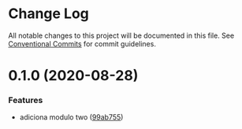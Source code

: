 # Change Log

All notable changes to this project will be documented in this file.
See [Conventional Commits](https://conventionalcommits.org) for commit guidelines.

# 0.1.0 (2020-08-28)


### Features

* adiciona modulo two ([99ab755](https://github.com/Mathias54/poc_manymodules/commit/99ab755406bb9d329b34b1d40aeac0d63340bd37))
